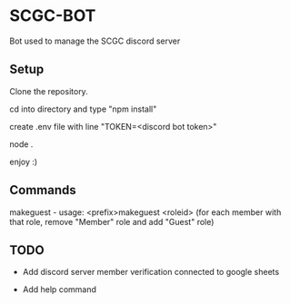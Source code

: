 # SCGC-BOT

Bot used to manage the SCGC discord server

## Setup

Clone the repository. 

cd into directory and type "npm install"

create .env file with line "TOKEN=\<discord bot token>"

node .

enjoy :)

## Commands

makeguest - usage: \<prefix>makeguest \<roleid> (for each member with that role, remove "Member" role and add "Guest" role)

## TODO

- Add discord server member verification connected to google sheets

- Add help command